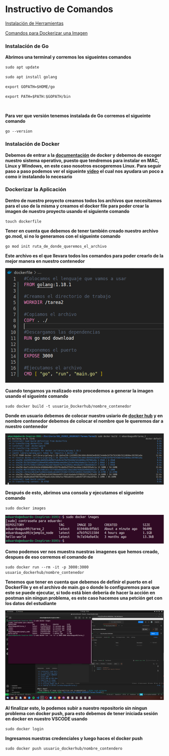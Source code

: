 # Instructivo de Comandos

[Instalación de Herramientas](#installar)

[Comandos para Dockerizar una Imagen](#patito)

### Instalación de Go <a id="installar"></a>

**Abrimos una terminal y corremos los sigueintes comandos**

`sudo apt update`

`sudo apt install golang`

`export GOPATH=$HOME/go`

`export PATH=$PATH:$GOPATH/bin`


<br>

**Para ver que versión tenemos instalada de Go corremos el sigueinte comando**

`go --version`

### Instalación de Docker

**Debemos de entrar a la [documentación](https://docs.docker.com/get-docker/) de docker y debemos de escoger nuestro sistema operativo, puesto que tendremos para instalar en MAC, Linux y Windows, en este caso nosotros escogeremos Linux. Para seguir paso a paso podemos ver el sigueinte [video](https://www.youtube.com/watch?v=Erl81eIFZnI) el cual nos ayudara un poco a como ir instalando lo necesario**

### Dockerizar la Aplicación  <a id="patito"></a>

**Dentro de nuestro proyecto creamos todos los archivos que necesitamos para el uso de la misma y creamos el docker file para poder crear la imagen de nuestro proyecto usando el siguiente comando**

`touch dockerfile`

**Tener en cuenta que debemos de tener también creado nuestro archivo go.mod, si no lo generamos con el sigueinte comando**

`go mod init ruta_de_donde_queremos_el_archivo`

**Este archivo es el que llevara todos los comandos para poder crearlo de la mejor manera en nuestro contenedor**

![Docker File](Imagenes/image.png)

**Cuando tengamos ya realizado esto procedemos a generar la imagen usando el sigueinte comando**

`sudo docker build -t usuario_Dockerhub/nombre_contenedor`

**Donde en usuario debemos de colocar nuestro usiario de [docker hub](https://hub.docker.com) y en nombre contenedor debemos de colocar el nombre que le queremos dar a nuestro contenedor**

![Ejemplo de como crear la imagen](Imagenes/Consola.png)

**Después de esto, abrimos una consola y ejecutamos el sigueinte comando**

`sudo docker images`

![Imagen de docker](Imagenes/images_docker.png)

**Como podemos ver nos muestra nuestras imagenes que hemos creado, despues de eso corremos el comando de**

`sudo docker run --rm -it -p 3000:3000 usuario_dockerhub/nombre_contenedor`

**Tenemos que tener en cuenta que debemos de definir el puerto en el DockerFile y en el archivo de main.go o donde lo configuremos para que este se puede ejecutar, si todo está bien debería de hacer la acción en postman sin ningun problema, es este caso hacemos una petción get con los datos del estudiante**

![Ejemplo](Imagenes/Datos.png)

**Al finalizar esto, lo podemos subir a nuestro repositorio sin ningun problema con docker push, para esto debemos de tener iniciada sesión en docker en nuestro VSCODE usando**

`sudo docker login`

**Ingresamos nuestras credenciales y luego haces el docker push**

`sudo docker push usuario_dockerhub/nombre_contendero`

